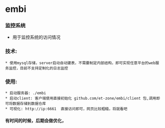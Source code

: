 # embi

### 监控系统
  * 用于监控系统的访问情况

### 技术:
	* 使用mysql存储，server启动自动建表，不需要制定内部结构，即可实现任意平台的web服务监控，目前不支持定制化的日志监控
### 使用:
	* 启动服务器: ./embi
	* 启动client: 客户端使用直接初始化 github.com/et-zone/embi/client 包,调用即可将数据存储到数据仓库
	* 可视化: http://ip:6661  直接访问即可，网页比较粗糙，将就看吧
	
#### 有时间的时候，后期会做优化，